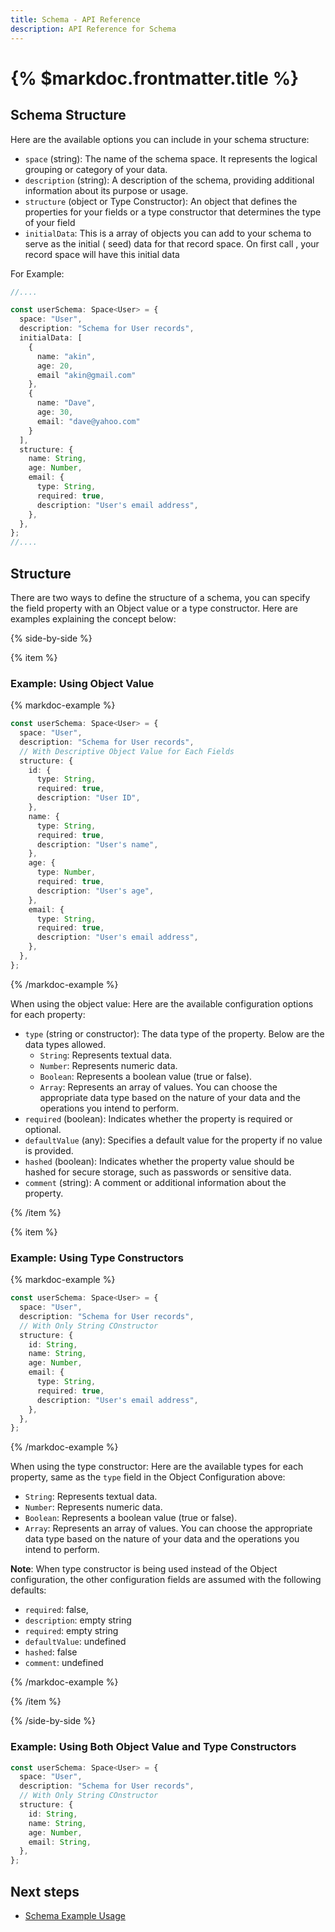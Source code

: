 ```yaml
---
title: Schema - API Reference
description: API Reference for Schema
---
```


# {% $markdoc.frontmatter.title %}

## Schema Structure
Here are the available options you can include in your schema structure:

- `space` (string): The name of the schema space. It represents the logical grouping or category of your data.
- `description` (string): A description of the schema, providing additional information about its purpose or usage.
- `structure` (object or Type Constructor): An object that defines the properties for your fields or a type constructor that determines the type of your field
- `initialData`: This is a array of objects you can add to your schema to serve as the initial ( seed) data for that record space. On first call , your record space will have this initial data

For Example:

```ts
//....

const userSchema: Space<User> = {
  space: "User",
  description: "Schema for User records",
  initialData: [
    {
      name: "akin",
      age: 20,
      email "akin@gmail.com"
    },
    {
      name: "Dave",
      age: 30,
      email: "dave@yahoo.com"
    }
  ],
  structure: {
    name: String,
    age: Number,
    email: {
      type: String,
      required: true,
      description: "User's email address",
    },
  },
};
//....

```

## Structure

There are two ways to define the structure of a schema, you can specify the field property with an Object value or a type constructor. Here are examples explaining the concept below:

{% side-by-side %}

{% item %}

### Example: Using Object Value

{% markdoc-example %}

```ts
const userSchema: Space<User> = {
  space: "User",
  description: "Schema for User records",
  // With Descriptive Object Value for Each Fields
  structure: {
    id: {
      type: String,
      required: true,
      description: "User ID",
    },
    name: {
      type: String,
      required: true,
      description: "User's name",
    },
    age: {
      type: Number,
      required: true,
      description: "User's age",
    },
    email: {
      type: String,
      required: true,
      description: "User's email address",
    },
  },
};
```

{% /markdoc-example %}

When using the object value: Here are the available configuration options for each property:

- `type` (string or constructor): The data type of the property. Below are the data types allowed.
    - `String`: Represents textual data.
    - `Number`: Represents numeric data.
    - `Boolean`: Represents a boolean value (true or false).
    - `Array`: Represents an array of values. You can choose the appropriate data type based on the nature of your data and the operations you intend to perform.
- `required` (boolean): Indicates whether the property is required or optional.
- `defaultValue` (any): Specifies a default value for the property if no value is provided.
- `hashed` (boolean): Indicates whether the property value should be hashed for secure storage, such as passwords or sensitive data.
- `comment` (string): A comment or additional information about the property.

{% /item %}

{% item %}

### Example: Using Type Constructors

{% markdoc-example %}

```ts
const userSchema: Space<User> = {
  space: "User",
  description: "Schema for User records",
  // With Only String COnstructor
  structure: {
    id: String,
    name: String,
    age: Number,
    email: {
      type: String,
      required: true,
      description: "User's email address",
    },
  },
};
```

{% /markdoc-example %}


When using the type constructor: Here are the available types for each property, same as the `type` field in the Object Configuration above:
- `String`: Represents textual data.
- `Number`: Represents numeric data.
- `Boolean`: Represents a boolean value (true or false).
- `Array`: Represents an array of values. You can choose the appropriate data type based on the nature of your data and the operations you intend to perform.

**Note**: When type constructor is being used instead of the Object configuration, the other configuration fields are assumed with the following defaults:
- `required`: false,
-  `description`: empty string
-  `required`: empty string
-  `defaultValue`: undefined
- `hashed`: false
- `comment`: undefined


{% /markdoc-example %}

{% /item %}

{% /side-by-side %}


### Example: Using Both Object Value and Type Constructors


```ts
const userSchema: Space<User> = {
  space: "User",
  description: "Schema for User records",
  // With Only String COnstructor
  structure: {
    id: String,
    name: String,
    age: Number,
    email: String,
  },
};
```

## Next steps

- [Schema Example Usage](/schema/example-usage)